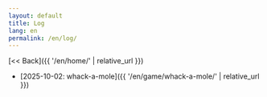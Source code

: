 ```yaml
---
layout: default
title: Log
lang: en
permalink: /en/log/
---
```

[<< Back]({{ '/en/home/' | relative_url }})

* [2025-10-02: whack-a-mole]({{ '/en/game/whack-a-mole/' | relative_url }})
